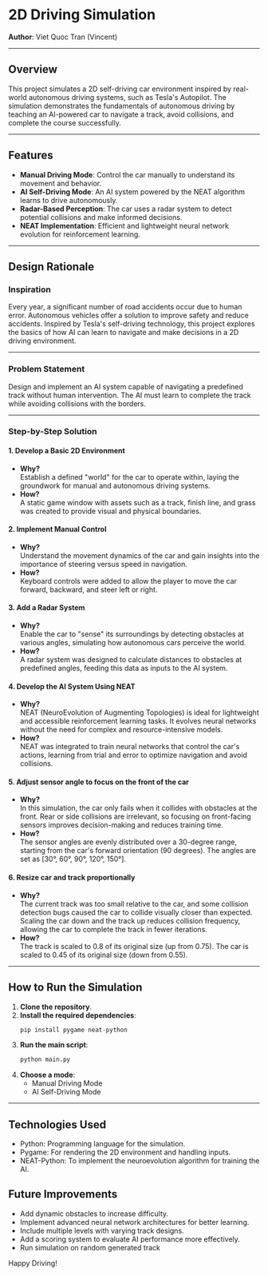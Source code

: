 # 2D Driving Simulation  
**Author**: Viet Quoc Tran (Vincent)  

---

## Overview  
This project simulates a 2D self-driving car environment inspired by real-world autonomous driving systems, such as Tesla's Autopilot. The simulation demonstrates the fundamentals of autonomous driving by teaching an AI-powered car to navigate a track, avoid collisions, and complete the course successfully.  

---

## Features  
- **Manual Driving Mode**: Control the car manually to understand its movement and behavior.  
- **AI Self-Driving Mode**: An AI system powered by the NEAT algorithm learns to drive autonomously.  
- **Radar-Based Perception**: The car uses a radar system to detect potential collisions and make informed decisions.  
- **NEAT Implementation**: Efficient and lightweight neural network evolution for reinforcement learning.  

---

## Design Rationale  

### Inspiration  
Every year, a significant number of road accidents occur due to human error. Autonomous vehicles offer a solution to improve safety and reduce accidents. Inspired by Tesla's self-driving technology, this project explores the basics of how AI can learn to navigate and make decisions in a 2D driving environment.  

---

### Problem Statement  
Design and implement an AI system capable of navigating a predefined track without human intervention. The AI must learn to complete the track while avoiding collisions with the borders.  

---

### Step-by-Step Solution  

#### 1. Develop a Basic 2D Environment  
- **Why?**  
   Establish a defined "world" for the car to operate within, laying the groundwork for manual and autonomous driving systems.  
- **How?**  
   A static game window with assets such as a track, finish line, and grass was created to provide visual and physical boundaries.  

#### 2. Implement Manual Control  
- **Why?**  
   Understand the movement dynamics of the car and gain insights into the importance of steering versus speed in navigation.  
- **How?**  
   Keyboard controls were added to allow the player to move the car forward, backward, and steer left or right.  

#### 3. Add a Radar System  
- **Why?**  
   Enable the car to "sense" its surroundings by detecting obstacles at various angles, simulating how autonomous cars perceive the world.  
- **How?**  
   A radar system was designed to calculate distances to obstacles at predefined angles, feeding this data as inputs to the AI system.  

#### 4. Develop the AI System Using NEAT  
- **Why?**  
   NEAT (NeuroEvolution of Augmenting Topologies) is ideal for lightweight and accessible reinforcement learning tasks. It evolves neural networks without the need for complex and resource-intensive models.  
- **How?**  
   NEAT was integrated to train neural networks that control the car's actions, learning from trial and error to optimize navigation and avoid collisions.  

#### 5. Adjust sensor angle to focus on the front of the car  
- **Why?**  
   In this simulation, the car only fails when it collides with obstacles at the front. Rear or side collisions are irrelevant, so focusing on front-facing sensors improves decision-making and reduces training time. 
- **How?**  
   The sensor angles are evenly distributed over a 30-degree range, starting from the car's forward orientation (90 degrees). The angles are set as [30°, 60°, 90°, 120°, 150°].

#### 6. Resize car and track proportionally
- **Why?**  
   The current track was too small relative to the car, and some collision detection bugs caused the car to collide visually closer than expected. Scaling the car down and the track up reduces collision frequency, allowing the car to complete the track in fewer iterations.
- **How?**  
   The track is scaled to 0.8 of its original size (up from 0.75).
   The car is scaled to 0.45 of its original size (down from 0.55).

---

## How to Run the Simulation  

1. **Clone the repository**.  
2. **Install the required dependencies**:  
   ```bash
   pip install pygame neat-python
3. **Run the main script**:
   ```bash
   python main.py
4. **Choose a mode**:
    - Manual Driving Mode
    - AI Self-Driving Mode
      
---

## Technologies Used
- Python: Programming language for the simulation.
- Pygame: For rendering the 2D environment and handling inputs.
- NEAT-Python: To implement the neuroevolution algorithm for training the AI.

## Future Improvements
- Add dynamic obstacles to increase difficulty.
- Implement advanced neural network architectures for better learning.
- Include multiple levels with varying track designs.
- Add a scoring system to evaluate AI performance more effectively.
- Run simulation on random generated track

Happy Driving!
